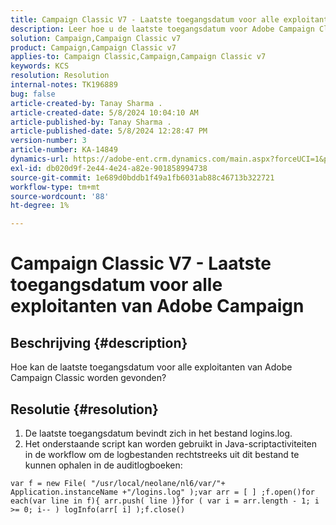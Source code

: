 ```yaml
---
title: Campaign Classic V7 - Laatste toegangsdatum voor alle exploitanten van Adobe Campaign
description: Leer hoe u de laatste toegangsdatum voor Adobe Campaign Classic-operatoren kunt vinden.
solution: Campaign,Campaign Classic v7
product: Campaign,Campaign Classic v7
applies-to: Campaign Classic,Campaign,Campaign Classic v7
keywords: KCS
resolution: Resolution
internal-notes: TK196889
bug: false
article-created-by: Tanay Sharma .
article-created-date: 5/8/2024 10:04:10 AM
article-published-by: Tanay Sharma .
article-published-date: 5/8/2024 12:28:47 PM
version-number: 3
article-number: KA-14849
dynamics-url: https://adobe-ent.crm.dynamics.com/main.aspx?forceUCI=1&pagetype=entityrecord&etn=knowledgearticle&id=b2859c4b-220d-ef11-9f8a-6045bd026dc7
exl-id: db020d9f-2e44-4e24-a82e-901858994738
source-git-commit: 1e689d0bddb1f49a1fb6031ab88c46713b322721
workflow-type: tm+mt
source-wordcount: '88'
ht-degree: 1%

---
```


# Campaign Classic V7 - Laatste toegangsdatum voor alle exploitanten van Adobe Campaign

## Beschrijving {#description}


Hoe kan de laatste toegangsdatum voor alle exploitanten van Adobe Campaign Classic worden gevonden?


## Resolutie {#resolution}


1. De laatste toegangsdatum bevindt zich in het bestand logins.log.
2. Het onderstaande script kan worden gebruikt in Java-scriptactiviteiten in de workflow om de logbestanden rechtstreeks uit dit bestand te kunnen ophalen in de auditlogboeken:



```
var f = new File( "/usr/local/neolane/nl6/var/"+ Application.instanceName +"/logins.log" );var arr = [ ] ;f.open()for each(var line in f){ arr.push( line )}for ( var i = arr.length - 1; i >= 0; i-- ) logInfo(arr[ i] );f.close()
```
